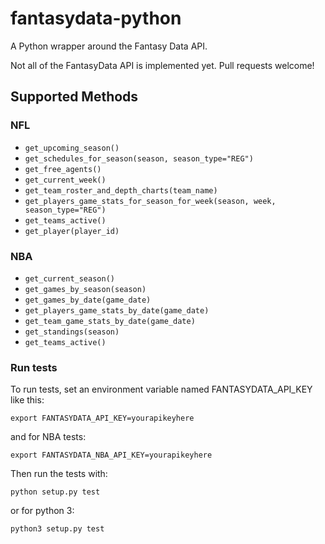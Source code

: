 # fantasydata-python
A Python wrapper around the Fantasy Data API.

Not all of the FantasyData API is implemented yet. Pull requests welcome!

## Supported Methods

### NFL
* `get_upcoming_season()`
* `get_schedules_for_season(season, season_type="REG")`
* `get_free_agents()`
* `get_current_week()`
* `get_team_roster_and_depth_charts(team_name)`
* `get_players_game_stats_for_season_for_week(season, week, season_type="REG")`
* `get_teams_active()`
* `get_player(player_id)`


### NBA
* `get_current_season()`
* `get_games_by_season(season)`
* `get_games_by_date(game_date)`
* `get_players_game_stats_by_date(game_date)`
* `get_team_game_stats_by_date(game_date)`
* `get_standings(season)`
* `get_teams_active()`

### Run tests
To run tests, set an environment variable named FANTASYDATA_API_KEY like this:

```export FANTASYDATA_API_KEY=yourapikeyhere```

and for NBA tests:

```export FANTASYDATA_NBA_API_KEY=yourapikeyhere```

Then run the tests with:

```python setup.py test```

or for python 3:

```python3 setup.py test```
